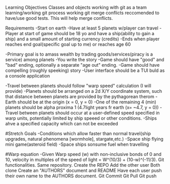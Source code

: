 Learning Objectives
Classes and objects
working with git as a team 
learning/working git process
working git merge conflicts
reccomended to have/use good tests.  This will help merge conflicts.


Requirements
-Start on earth
-Have at least 5 planets w/player can travel
-Player at start of game should be 18 yo and have a ship(ability to gain a ship) and a small amount of starting currency (credits)
-Ends when player reaches end goal(specific goal up to me) or reaches age 60

-Primary goal is to amass wealth by trading goods/services(piracy is a service) among planets
-You write the story
-Game should have "good" and "bad" ending, optionally a separate "age out" ending.
-Game should have compelling (roughly speeking) story
-User interface should be a TUI buld as a console application

-Travel between planets should follow "warp speed" calculation (I will provide)
-Planets should be arranged on a 2d X/Y coordinate system, such that distance between planets are
provided by the pythagorean therom
-Earth should be at the origin (x = 0, y = 0)
-One of the remaining 4 (min) planets should be alpha proxima 1 (4.7light years fr earth (x= ~4.7, y = 0))
-Travel between planets should occur at a user-defined speed specified in warp units, potentially limited by ship speeed or other conditions.
-Ships ahve a specified capacity which can not be exceeded

#Stretch Goals
-Conditions which allow faster than normal travel(ship upgrades, natural phenomena [wormhole], stargate,etc.)
-Space ship flying mini game(asteroid field)
-Space ships sonsume fuel when travelling

#Warp equation
-Given Warp speed (w) with non-inclusive bonds of 0 and 10, velocity in multiples of the speed of light = W^(10/3) + (10-w)^(-11/3).
Git functionalities.
Same repository.
Create the REPO
Add the other user
Both clone
Create an "AUTHORS" document and README
Have each user push their own name to the AUTHORS document.
Git Commit
Git Pull
Git push